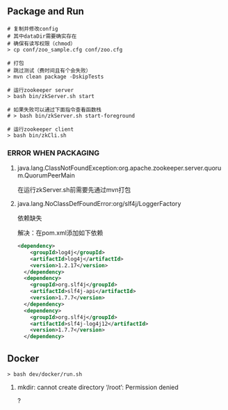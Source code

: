 ## Package and Run
```shell
# 复制并修改config
# 其中dataDir需要确实存在
# 确保有读写权限（chmod）
> cp conf/zoo_sample.cfg conf/zoo.cfg

# 打包
# 跳过测试（费时间且有个会失败）
> mvn clean package -DskipTests

# 运行zookeeper server
> bash bin/zkServer.sh start

# 如果失败可以通过下面指令查看函数栈
# > bash bin/zkServer.sh start-foreground

# 运行zookeeper client
> bash bin/zkCli.sh
```

### ERROR WHEN PACKAGING

1. java.lang.ClassNotFoundException:org.apache.zookeeper.server.quorum.QuorumPeerMain

    在运行zkServer.sh前需要先通过mvn打包

2. java.lang.NoClassDefFoundError:org/slf4j/LoggerFactory

    依赖缺失
    
    解决：在pom.xml添加如下依赖
    
    ```xml
    <dependency>
        <groupId>log4j</groupId>
        <artifactId>log4j</artifactId>
        <version>1.2.17</version>
      </dependency>
      <dependency>
        <groupId>org.slf4j</groupId>
        <artifactId>slf4j-api</artifactId>
        <version>1.7.7</version>
      </dependency>
      <dependency>
        <groupId>org.slf4j</groupId>
        <artifactId>slf4j-log4j12</artifactId>
        <version>1.7.7</version>
      </dependency>
    ```

## Docker

```shell
> bash dev/docker/run.sh
```

1. mkdir: cannot create directory ‘/root’: Permission denied

    ?
